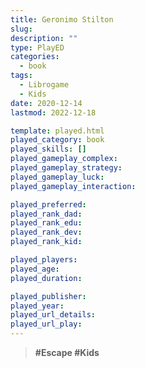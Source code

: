 ```yaml
---
title: Geronimo Stilton
slug: 
description: ""
type: PlayED
categories:
  - book
tags:
  - Librogame
  - Kids
date: 2020-12-14
lastmod: 2022-12-18

template: played.html
played_category: book
played_skills: []
played_gameplay_complex:
played_gameplay_strategy:
played_gameplay_luck:
played_gameplay_interaction:

played_preferred:
played_rank_dad: 
played_rank_edu:
played_rank_dev:
played_rank_kid: 

played_players: 
played_age: 
played_duration: 

played_publisher: 
played_year: 
played_url_details: 
played_url_play: 
---
```


> **#Escape #Kids** 




